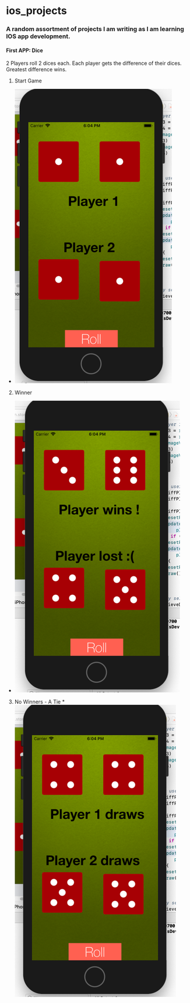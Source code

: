 # ios_projects
### A random assortment of projects I am writing as I am learning IOS app development.


#### First APP: Dice
2 Players roll 2 dices each. Each player gets the difference of their dices. Greatest difference wins.

1. Start Game

* ![Dice Game start](https://github.com/emmanuelcodev/ios_projects/blob/master/screen_shots/start.png)

2. Winner

* ![Dice Game start](https://github.com/emmanuelcodev/ios_projects/blob/master/screen_shots/winner.png)

3. No Winners - A Tie
*![Dice Game start](https://github.com/emmanuelcodev/ios_projects/blob/master/screen_shots/draw.png)
